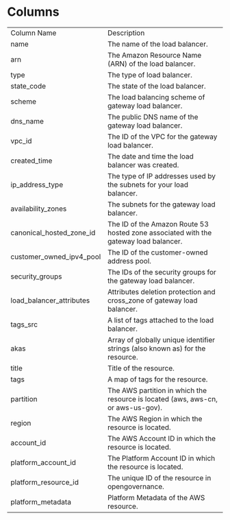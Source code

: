 # Columns  

<table>
	<tr><td>Column Name</td><td>Description</td></tr>
	<tr><td>name</td><td>The name of the load balancer.</td></tr>
	<tr><td>arn</td><td>The Amazon Resource Name (ARN) of the load balancer.</td></tr>
	<tr><td>type</td><td>The type of load balancer.</td></tr>
	<tr><td>state_code</td><td>The state of the load balancer.</td></tr>
	<tr><td>scheme</td><td>The load balancing scheme of gateway load balancer.</td></tr>
	<tr><td>dns_name</td><td>The public DNS name of the gateway load balancer.</td></tr>
	<tr><td>vpc_id</td><td>The ID of the VPC for the gateway load balancer.</td></tr>
	<tr><td>created_time</td><td>The date and time the load balancer was created.</td></tr>
	<tr><td>ip_address_type</td><td>The type of IP addresses used by the subnets for your load balancer.</td></tr>
	<tr><td>availability_zones</td><td>The subnets for the gateway load balancer.</td></tr>
	<tr><td>canonical_hosted_zone_id</td><td>The ID of the Amazon Route 53 hosted zone associated with the gateway load balancer.</td></tr>
	<tr><td>customer_owned_ipv4_pool</td><td>The ID of the customer-owned address pool.</td></tr>
	<tr><td>security_groups</td><td>The IDs of the security groups for the gateway load balancer.</td></tr>
	<tr><td>load_balancer_attributes</td><td>Attributes deletion protection and cross_zone of gateway load balancer.</td></tr>
	<tr><td>tags_src</td><td>A list of tags attached to the load balancer.</td></tr>
	<tr><td>akas</td><td>Array of globally unique identifier strings (also known as) for the resource.</td></tr>
	<tr><td>title</td><td>Title of the resource.</td></tr>
	<tr><td>tags</td><td>A map of tags for the resource.</td></tr>
	<tr><td>partition</td><td>The AWS partition in which the resource is located (aws, aws-cn, or aws-us-gov).</td></tr>
	<tr><td>region</td><td>The AWS Region in which the resource is located.</td></tr>
	<tr><td>account_id</td><td>The AWS Account ID in which the resource is located.</td></tr>
	<tr><td>platform_account_id</td><td>The Platform Account ID in which the resource is located.</td></tr>
	<tr><td>platform_resource_id</td><td>The unique ID of the resource in opengovernance.</td></tr>
	<tr><td>platform_metadata</td><td>Platform Metadata of the AWS resource.</td></tr>
</table>